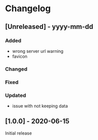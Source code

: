 # Changelog

## [Unreleased] - yyyy-mm-dd

### Added
- wrong server url warning
- favicon

### Changed

### Fixed

### Updated
- issue with not keeping data

## [1.0.0] - 2020-06-15

Initial release
